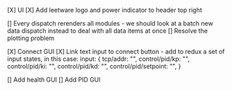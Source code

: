 
[X] UI
  [X] Add leetware logo and power indicator to header top right

[] Every dispatch rerenders all modules - we should look at a batch new data dispatch instead to deal with
  all data items at once
  [] Resolve the plotting problem

[X] Connect GUI
  [X] Link text input to connect button
    - add to redux a set of input states, in this case:
      input: {
        tcp/addr: "", 
        control/pid/kp: "",
        control/pid/ki: "",
        control/pid/kd: "",
        control/pid/setpoint: "",
      }

[] Add health GUI
[] Add PID GUI






